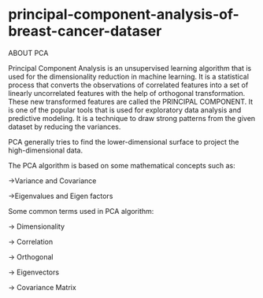# principal-component-analysis-of-breast-cancer-dataser

ABOUT PCA

Principal Component Analysis is an unsupervised learning algorithm that is used for the dimensionality reduction in machine learning. It is a statistical process that converts the observations of correlated features into a set of linearly uncorrelated features with the help of orthogonal transformation. These new transformed features are called the PRINCIPAL COMPONENT. It is one of the popular tools that is used for exploratory data analysis and predictive modeling. It is a technique to draw strong patterns from the given dataset by reducing the variances.


PCA generally tries to find the lower-dimensional surface to project the high-dimensional data.


The PCA algorithm is based on some mathematical concepts such as:

->Variance and Covariance

->Eigenvalues and Eigen factors


Some common terms used in PCA algorithm:

-> Dimensionality

-> Correlation

-> Orthogonal

-> Eigenvectors

-> Covariance Matrix
